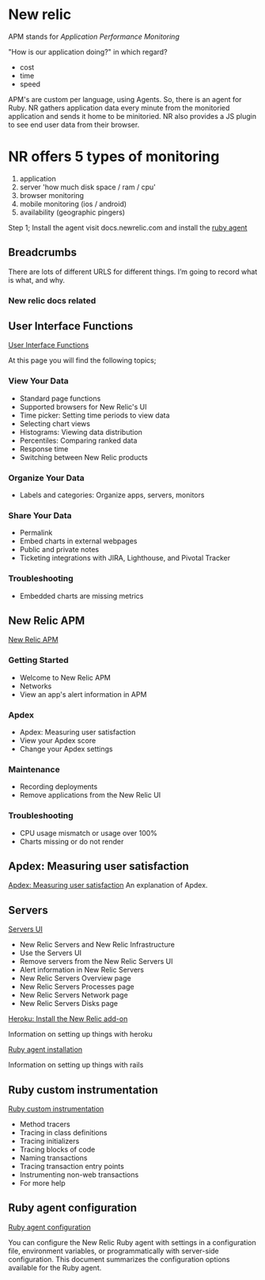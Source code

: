 # New relic

APM stands for _Application Performance Monitoring_

"How is our application doing?" in which regard?  
- cost
- time
- speed

APM's are custom per language, using Agents. So, there is an agent for Ruby. NR gathers application data every minute from the monitoried application and sends it home to be minitoried. NR also provides a JS plugin to see end user data from their browser.

# NR offers 5 types of monitoring

1. application
2. server 'how much disk space / ram / cpu'
3. browser monitoring
4. mobile monitoring (ios / android)
5. availability (geographic pingers)

Step 1; Install the agent
visit docs.newrelic.com and install the [ruby agent](https://docs.newrelic.com/docs/agents/ruby-agent/getting-started/new-relic-ruby#monitor-performance)

## Breadcrumbs

There are lots of different URLS for different things. I’m going to record what is what, and why.

### New relic docs related

## User Interface Functions

[User Interface Functions](https://docs.newrelic.com/docs/data-analysis/user-interface-functions)

At this page you will find the following topics;


### View Your Data

- Standard page functions
- Supported browsers for New Relic's UI
- Time picker: Setting time periods to view data
- Selecting chart views
- Histograms: Viewing data distribution
- Percentiles: Comparing ranked data
- Response time
- Switching between New Relic products

### Organize Your Data

- Labels and categories: Organize apps, servers, monitors

### Share Your Data

- Permalink
- Embed charts in external webpages
- Public and private notes
- Ticketing integrations with JIRA, Lighthouse, and Pivotal Tracker

### Troubleshooting

- Embedded charts are missing metrics

## New Relic APM

[New Relic APM](https://docs.newrelic.com/docs/apm/new-relic-apm)

### Getting Started

- Welcome to New Relic APM
- Networks
- View an app's alert information in APM
### Apdex

- Apdex: Measuring user satisfaction
- View your Apdex score
- Change your Apdex settings
### Maintenance

- Recording deployments
- Remove applications from the New Relic UI
### Troubleshooting

- CPU usage mismatch or usage over 100%
- Charts missing or do not render

## Apdex: Measuring user satisfaction

[Apdex: Measuring user satisfaction](https://docs.newrelic.com/docs/apm/new-relic-apm/apdex/apdex-measuring-user-satisfaction) An explanation of Apdex.

## Servers
[Servers UI](https://docs.newrelic.com/docs/servers/servers-dashboards/servers-ui)

- New Relic Servers and New Relic Infrastructure
- Use the Servers UI
- Remove servers from the New Relic Servers UI
- Alert information in New Relic Servers
- New Relic Servers Overview page
- New Relic Servers Processes page
- New Relic Servers Network page
- New Relic Servers Disks page

[Heroku: Install the New Relic add-on](https://docs.newrelic.com/docs/accounts-partnerships/partnerships/heroku-new-relic/heroku-install-new-relic-add-on)

Information on setting up things with heroku

[Ruby agent installation](https://docs.newrelic.com/docs/agents/ruby-agent/installation/ruby-agent-installation)

Information on setting up things with rails

## Ruby custom instrumentation

[Ruby custom instrumentation](https://docs.newrelic.com/docs/agents/ruby-agent/customization/ruby-custom-instrumentation)

- Method tracers
- Tracing in class definitions
- Tracing initializers
- Tracing blocks of code
- Naming transactions
- Tracing transaction entry points
- Instrumenting non-web transactions
- For more help


## Ruby agent configuration

[Ruby agent configuration](https://docs.newrelic.com/docs/agents/ruby-agent/configuration/ruby-agent-configuration)

You can configure the New Relic Ruby agent with settings in a configuration file, environment variables, or programmatically with server-side configuration. This document summarizes the configuration options available for the Ruby agent.
